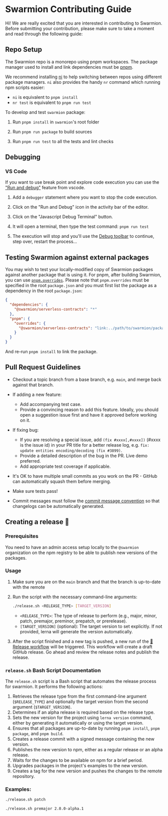 # Swarmion Contributing Guide

Hi! We are really excited that you are interested in contributing to Swarmion. Before submitting your contribution, please make sure to take a moment and read through the following guide:

## Repo Setup

The Swarmion repo is a monorepo using pnpm workspaces. The package manager used to install and link dependencies must be [pnpm](https://pnpm.io/).

We recommend installing [ni](https://github.com/antfu/ni) to help switching between repos using different package managers. `ni` also provides the handy `nr` command which running npm scripts easier:

- `ni` is equivalent to `pnpm install`
- `nr test` is equivalent to `pnpm run test`

To develop and test `swarmion` package:

1. Run `pnpm install` in `swarmion`'s root folder

2. Run `pnpm run package` to build sources

3. Run `pnpm run test` to all the tests and lint checks

## Debugging

### VS Code

If you want to use break point and explore code execution you can use the ["Run and debug"](https://code.visualstudio.com/docs/editor/debugging) feature from vscode.

1. Add a `debugger` statement where you want to stop the code execution.

2. Click on the "Run and Debug" icon in the activity bar of the editor.

3. Click on the "Javascript Debug Terminal" button.

4. It will open a terminal, then type the test command: `pnpm run test`

5. The execution will stop and you'll use the [Debug toolbar](https://code.visualstudio.com/docs/editor/debugging#_debug-actions) to continue, step over, restart the process...

## Testing Swarmion against external packages

You may wish to test your locally-modified copy of Swarmion packages against another package that is using it. For pnpm, after building Swarmion, you can use [`pnpm.overrides`](https://pnpm.io/package_json#pnpmoverrides). Please note that `pnpm.overrides` must be specified in the root `package.json` and you must first list the package as a dependency in the root `package.json`:

```json
{
  "dependencies": {
    "@swarmion/serverless-contracts": "*"
  },
  "pnpm": {
    "overrides": {
      "@swarmion/serverless-contracts": "link:../path/to/swarmion/packages/serverless-contracts"
    }
  }
}
```

And re-run `pnpm install` to link the package.

## Pull Request Guidelines

- Checkout a topic branch from a base branch, e.g. `main`, and merge back against that branch.

- If adding a new feature:

  - Add accompanying test case.
  - Provide a convincing reason to add this feature. Ideally, you should open a suggestion issue first and have it approved before working on it.

- If fixing bug:

  - If you are resolving a special issue, add `(fix #xxxx[,#xxxx])` (#xxxx is the issue id) in your PR title for a better release log, e.g. `fix: update entities encoding/decoding (fix #3899)`.
  - Provide a detailed description of the bug in the PR. Live demo preferred.
  - Add appropriate test coverage if applicable.

- It's OK to have multiple small commits as you work on the PR - GitHub can automatically squash them before merging.

- Make sure tests pass!

- Commit messages must follow the [commit message convention](./.github/commit-convention.md) so that changelogs can be automatically generated.

## Creating a release 🚀

### Prerequisites

You need to have an admin access setup locally to the `@swarmion` organization on the npm registry to be able to publish new versions of the packages.

### Usage

1. Make sure you are on the `main` branch and that the branch is up-to-date with the remote
1. Run the script with the necessary command-line arguments:

   ```bash
   ./release.sh <RELEASE_TYPE> [TARGET_VERSION]
   ```

   - `<RELEASE_TYPE>`: The type of release to perform (e.g., major, minor, patch, premajor, preminor, prepatch, or prerelease).
   - `[TARGET_VERSION]` (optional): The target version to set explicitly. If not provided, lerna will generate the version automatically.

1. After the script finished and a new tag is pushed, a new run of the [🔖 Release workflow](https://github.com/swarmion/swarmion/actions/workflows/release.yml) will be triggered. This workflow will create a draft GitHub release. Go ahead and review the release notes and publish the release.

### `release.sh` Bash Script Documentation

The `release.sh` script is a Bash script that automates the release process for swarmion. It performs the following actions:

1. Retrieves the release type from the first command-line argument (`$RELEASE_TYPE`) and optionally the target version from the second argument (`$TARGET_VERSION`).
2. Determines if an alpha release is required based on the release type.
3. Sets the new version for the project using `lerna version` command, either by generating it automatically or using the target version.
4. Ensures that all packages are up-to-date by running `pnpm install`, `pnpm package`, and `pnpm build`.
5. Creates a release commit with a signed message containing the new version.
6. Publishes the new version to npm, either as a regular release or an alpha release.
7. Waits for the changes to be available on npm for a brief period.
8. Upgrades packages in the project's examples to the new version.
9. Creates a tag for the new version and pushes the changes to the remote repository.

### Examples:

```bash
./release.sh patch
```

```bash
./release.sh premajor 2.0.0-alpha.1
```

